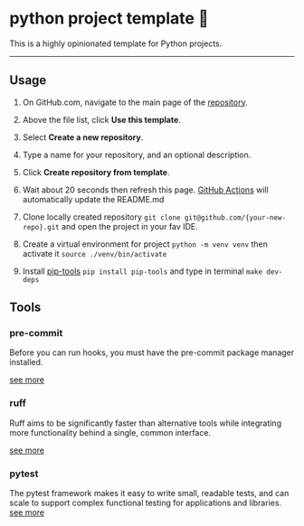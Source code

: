 # python project template :information_desk_person:

This is a highly opinionated template for Python projects.

---

## Usage

1. On GitHub.com, navigate to the main page of the [repository](https://github.com/talgat-abdraimov/python-project-template).

2. Above the file list, click **Use this template**.

3. Select **Create a new repository**.

4. Type a name for your repository, and an optional description.

5. Click **Create repository from template**.

6. Wait about 20 seconds then refresh this page. [GitHub Actions](https://docs.github.com/en/actions) will automatically update the README.md

7. Clone locally created repository `git clone git@github.com/{your-new-repo}.git` and open the project in your fav IDE.

8. Create a virtual environment for project `python -m venv venv` then activate it `source ./venv/bin/activate`

9. Install [pip-tools](https://pip-tools.readthedocs.io/en/stable/) `pip install pip-tools` and type in terminal `make dev-deps`

## Tools

### pre-commit

Before you can run hooks, you must have the pre-commit package manager installed.

[see more](https://pre-commit.com/)

### ruff

Ruff aims to be significantly faster than alternative tools while integrating more functionality behind a single, common interface.

[see more](https://docs.astral.sh/ruff/)

### pytest

The pytest framework makes it easy to write small, readable tests, and can scale to support complex functional testing for applications and libraries. [see more](https://docs.pytest.org/en/7.4.x/)
